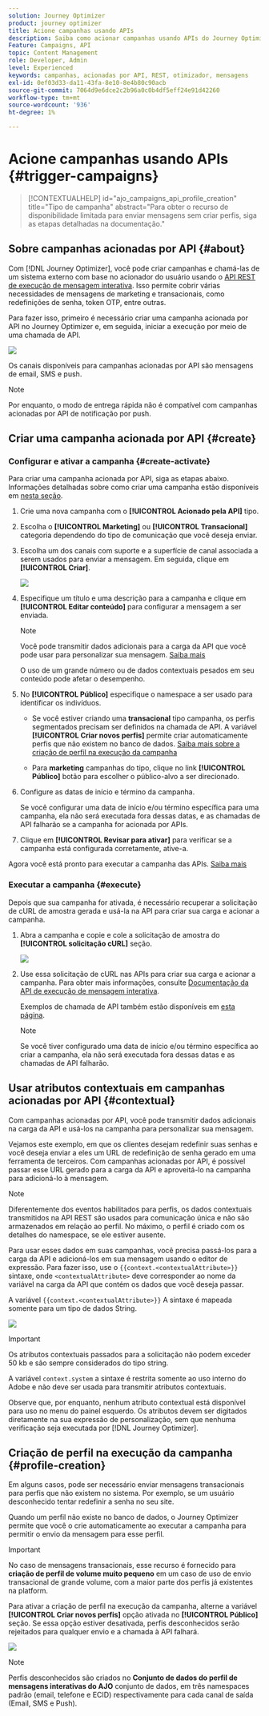```yaml
---
solution: Journey Optimizer
product: journey optimizer
title: Acione campanhas usando APIs
description: Saiba como acionar campanhas usando APIs do Journey Optimizer
Feature: Campaigns, API
topic: Content Management
role: Developer, Admin
level: Experienced
keywords: campanhas, acionadas por API, REST, otimizador, mensagens
exl-id: 0ef03d33-da11-43fa-8e10-8e4b80c90acb
source-git-commit: 7064d9e6dce2c2b96a0c0b4df5eff24e91d42260
workflow-type: tm+mt
source-wordcount: '936'
ht-degree: 1%

---
```


# Acione campanhas usando APIs {#trigger-campaigns}

>[!CONTEXTUALHELP]
>id="ajo_campaigns_api_profile_creation"
>title="Tipo de campanha"
>abstract="Para obter o recurso de disponibilidade limitada para enviar mensagens sem criar perfis, siga as etapas detalhadas na documentação."

## Sobre campanhas acionadas por API {#about}

Com [!DNL Journey Optimizer], você pode criar campanhas e chamá-las de um sistema externo com base no acionador do usuário usando o [API REST de execução de mensagem interativa](https://developer.adobe.com/journey-optimizer-apis/references/messaging/#tag/execution). Isso permite cobrir várias necessidades de mensagens de marketing e transacionais, como redefinições de senha, token OTP, entre outras.

Para fazer isso, primeiro é necessário criar uma campanha acionada por API no Journey Optimizer e, em seguida, iniciar a execução por meio de uma chamada de API.

![](../rn/assets/do-not-localize/api-triggered.gif)

Os canais disponíveis para campanhas acionadas por API são mensagens de email, SMS e push.

>[!NOTE]
>
>Por enquanto, o modo de entrega rápida não é compatível com campanhas acionadas por API de notificação por push.

## Criar uma campanha acionada por API {#create}

### Configurar e ativar a campanha {#create-activate}

Para criar uma campanha acionada por API, siga as etapas abaixo. Informações detalhadas sobre como criar uma campanha estão disponíveis em [nesta seção](create-campaign.md).

1. Crie uma nova campanha com o **[!UICONTROL Acionado pela API]** tipo.

1. Escolha o **[!UICONTROL Marketing]** ou **[!UICONTROL Transacional]** categoria dependendo do tipo de comunicação que você deseja enviar.

1. Escolha um dos canais com suporte e a superfície de canal associada a serem usados para enviar a mensagem. Em seguida, clique em **[!UICONTROL Criar]**.

   ![](assets/api-triggered-type.png)

1. Especifique um título e uma descrição para a campanha e clique em **[!UICONTROL Editar conteúdo]** para configurar a mensagem a ser enviada.

   >[!NOTE]
   >
   >Você pode transmitir dados adicionais para a carga da API que você pode usar para personalizar sua mensagem. [Saiba mais](#contextual)
   >
   >O uso de um grande número ou de dados contextuais pesados em seu conteúdo pode afetar o desempenho.

1. No **[!UICONTROL Público]** especifique o namespace a ser usado para identificar os indivíduos.

   * Se você estiver criando uma **transacional** tipo campanha, os perfis segmentados precisam ser definidos na chamada de API. A variável **[!UICONTROL Criar novos perfis]** permite criar automaticamente perfis que não existem no banco de dados. [Saiba mais sobre a criação de perfil na execução da campanha](#profile-creation)

   * Para **marketing** campanhas do tipo, clique no link **[!UICONTROL Público]** botão para escolher o público-alvo a ser direcionado.

1. Configure as datas de início e término da campanha.

   Se você configurar uma data de início e/ou término específica para uma campanha, ela não será executada fora dessas datas, e as chamadas de API falharão se a campanha for acionada por APIs.

1. Clique em **[!UICONTROL Revisar para ativar]** para verificar se a campanha está configurada corretamente, ative-a.

Agora você está pronto para executar a campanha das APIs. [Saiba mais](#execute)

### Executar a campanha {#execute}

Depois que sua campanha for ativada, é necessário recuperar a solicitação de cURL de amostra gerada e usá-la na API para criar sua carga e acionar a campanha.

1. Abra a campanha e copie e cole a solicitação de amostra do **[!UICONTROL solicitação cURL]** seção.

   ![](assets/api-triggered-curl.png)

1. Use essa solicitação de cURL nas APIs para criar sua carga e acionar a campanha. Para obter mais informações, consulte [Documentação da API de execução de mensagem interativa](https://developer.adobe.com/journey-optimizer-apis/references/messaging/#tag/execution).


   Exemplos de chamada de API também estão disponíveis em [esta página](https://developer.adobe.com/journey-optimizer-apis/references/messaging-samples/).

   >[!NOTE]
   >
   >Se você tiver configurado uma data de início e/ou término específica ao criar a campanha, ela não será executada fora dessas datas e as chamadas de API falharão.

## Usar atributos contextuais em campanhas acionadas por API {#contextual}

Com campanhas acionadas por API, você pode transmitir dados adicionais na carga da API e usá-los na campanha para personalizar sua mensagem.

Vejamos este exemplo, em que os clientes desejam redefinir suas senhas e você deseja enviar a eles um URL de redefinição de senha gerado em uma ferramenta de terceiros. Com campanhas acionadas por API, é possível passar esse URL gerado para a carga da API e aproveitá-lo na campanha para adicioná-lo à mensagem.

>[!NOTE]
>
>Diferentemente dos eventos habilitados para perfis, os dados contextuais transmitidos na API REST são usados para comunicação única e não são armazenados em relação ao perfil. No máximo, o perfil é criado com os detalhes do namespace, se ele estiver ausente.

Para usar esses dados em suas campanhas, você precisa passá-los para a carga da API e adicioná-los em sua mensagem usando o editor de expressão. Para fazer isso, use o `{{context.<contextualAttribute>}}` sintaxe, onde `<contextualAttribute>` deve corresponder ao nome da variável na carga da API que contém os dados que você deseja passar.

A variável `{{context.<contextualAttribute>}}` A sintaxe é mapeada somente para um tipo de dados String.

![](assets/api-triggered-context.png)


>[!IMPORTANT]
>
>Os atributos contextuais passados para a solicitação não podem exceder 50 kb e são sempre considerados do tipo string.
>
>A variável `context.system` a sintaxe é restrita somente ao uso interno do Adobe e não deve ser usada para transmitir atributos contextuais.

Observe que, por enquanto, nenhum atributo contextual está disponível para uso no menu do painel esquerdo. Os atributos devem ser digitados diretamente na sua expressão de personalização, sem que nenhuma verificação seja executada por [!DNL Journey Optimizer].

## Criação de perfil na execução da campanha {#profile-creation}

Em alguns casos, pode ser necessário enviar mensagens transacionais para perfis que não existem no sistema. Por exemplo, se um usuário desconhecido tentar redefinir a senha no seu site.

Quando um perfil não existe no banco de dados, o Journey Optimizer permite que você o crie automaticamente ao executar a campanha para permitir o envio da mensagem para esse perfil.

>[!IMPORTANT]
>
>No caso de mensagens transacionais, esse recurso é fornecido para **criação de perfil de volume muito pequeno** em um caso de uso de envio transacional de grande volume, com a maior parte dos perfis já existentes na platform.

Para ativar a criação de perfil na execução da campanha, alterne a variável **[!UICONTROL Criar novos perfis]** opção ativada no **[!UICONTROL Público]** seção. Se essa opção estiver desativada, perfis desconhecidos serão rejeitados para qualquer envio e a chamada à API falhará.

![](assets/api-triggered-create-profile.png)

>[!NOTE]
>
>Perfis desconhecidos são criados no **Conjunto de dados do perfil de mensagens interativas do AJO** conjunto de dados, em três namespaces padrão (email, telefone e ECID) respectivamente para cada canal de saída (Email, SMS e Push).

